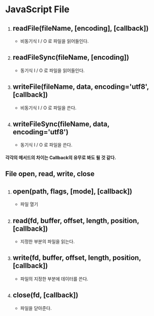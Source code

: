 # JavaScript File

1. readFile(fileName, [encoding], [callback])
    ------------
    - 비동기식 I / O 로 파일을 읽어들인다.
    
2. readFileSync(fileName, [encoding])
    -----------------
    - 동기식 I / O 로 파일을 읽어들인다.
    
3. writeFile(fileName, data, encoding='utf8', [callback])
    ------------
    - 비동기식 I / O 로 파일을 쓴다.

4. writeFileSync(fileName, data, encoding='utf8')
    -------------
    - 동기식 I / O 로 파일을 쓴다.
    
    
#### 각각의 메서드의 차이는 Callback의 유무로 봐도 될 것 같다.


## File open, read, write, close
1. open(path, flags, [mode], [callback])
    ----
    - 파일 열기
    
2. read(fd, buffer, offset, length, position, [callback])
    ----
    - 지정한 부분의 파일을 읽는다.
    
3. write(fd, buffer, offset, length, position, [callback])
    ----
    - 파일의 지정한 부분에 데이터를 쓴다.

4. close(fd, [callback])
    ----
    - 파일을 닫아준다.
